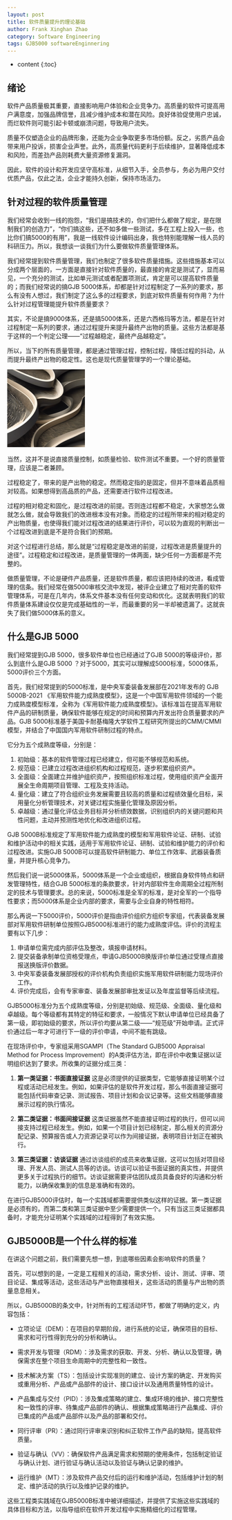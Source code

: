 ```yaml
---
layout: post
title: 软件质量提升的理论基础
author: Frank Xinghan Zhao
category: Software Engineering
tags: GJB5000 softwareEnginnering
---
```


* content
{:toc}





## 绪论

软件产品质量极其重要，直接影响用户体验和企业竞争力。高质量的软件可提高用户满意度，加强品牌信誉，且减少维护成本和潜在风险。良好体验促使用户忠诚，而烂软件则可能引起卡顿或崩溃问题，导致用户流失。

质量不仅塑造企业的品牌形象，还能为企业争取更多市场份额。反之，劣质产品会带来用户投诉，损害企业声誉。此外，高质量代码更利于后续维护，显著降低成本和风险，而差劲产品则耗费大量资源修复漏洞。

因此，软件的设计和开发应坚守高标准，从细节入手，全员参与，务必为用户交付优质产品，仅此之法，企业才能持久创新，保持市场活力。

## 针对过程的软件质量管理

我们经常会收到一线的抱怨，“我们是搞技术的，你们把什么都做了规定，是在限制我们的创造力”，“你们搞这些，还不如多做一些测试，多在工程上投入一些，也比你们搞5000的有用”，我是一线软件设计编码出身，我也特别能理解一线人员的科研压力。所以，我想谈一谈我们为什么要做软件质量管理体系。

我们经常提到软件质量管理，我们也制定了很多软件质量措施。这些措施基本可以分成两个层面的，一方面是直接针对软件质量的，最直接的肯定是测试了，显而易见，一个充分的测试，比如单元测试或者配置项测试，肯定是可以提高软件质量的；而我们经常说的搞GJB 5000体系，却都是针对过程制定了一系列的要求，那么有没有人想过，我们制定了这么多的过程要求，到底对软件质量有何作用？为什么针对过程管理能提升软件质量要求？

其实，不论是搞9000体系，还是搞5000体系，还是六西格玛等方法，都是在针对过程制定一系列的要求，通过过程提升来提升最终产出物的质量。这些方法都是基于这样的一个判定公理——“过程越稳定，最终产品越稳定”。

所以，当下的所有质量管理，都是通过管理过程，控制过程，降低过程的抖动，从而提升最终产出物的稳定性。这也是现代质量管理学的一个理论基础。

![alt text](./image/vPMbJ-0x180.png)

当然，这并不是说直接质量控制，如质量检验、软件测试不重要。一个好的质量管理，应该是二者兼顾。

过程稳定了，带来的是产出物的稳定。然而稳定指的是固定，但并不意味着品质相对较高。如果想得到高品质的产品，还需要进行软件过程改进。

过程的相对稳定和固化，是过程改进的前提。否则连过程都不稳定，大家想怎么做就怎么做，就会导致我们的改进根本没有对象。而稳定的过程所带来的相对稳定的产出物质量，也使得我们能对过程改进的结果进行评价，可以较为直观的判断出一个过程改进到底是不是符合我们的预期。

对这个过程进行总结，那么就是“过程稳定是改进的前提，过程改进是质量提升的途径”。过程稳定和过程改进，是质量管理的一体两面，缺少任何一方面都是不完整的。

做质量管理，不论是硬件产品质量，还是软件质量，都应该把持续的改进，看成管理的信条。我们经常在做5000审核交流中发现，被评企业建立了相对完善的软件管理体系，可是在几年内，体系文件基本没有任何变动和优化。这就表明我们的软件质量体系建设仅仅是完成基础性的一半，而最重要的另一半却被遗漏了。这就丧失了我们做5000体系的意义。

## 什么是GJB 5000

我们经常提到GJB 5000，很多软件单位也已经通过了GJB 5000的等级评价，那么到底什么是GJB 5000 ？对于5000，其实可以理解成5000标准，5000体系，5000评价三个方面。

首先，我们经常提到的5000标准，是中央军委装备发展部在2021年发布的 GJB 5000B-2021 《军用软件能力成熟度模型》，这是一个中国军用软件领域的一个能力成熟度模型标准，全称为《军用软件能力成熟度模型》。该标准旨在提高军用软件产品的研制质量，确保软件能够在规定的时间和预算内开发出符合质量要求的产品。GJB 5000标准基于美国卡耐基梅隆大学软件工程研究所提出的CMM/CMMI模型，并结合了中国国内军用软件研制过程的特点。

它分为五个成熟度等级，分别是：

1. 初始级：基本的软件管理过程已经建立，但可能不够规范和系统。
2. 规范级：已建立过程改进组织机构和过程规范，逐步积累组织资产。
3. 全面级：全面建立并维护组织资产，按照组织标准过程，使用组织资产全面开展全生命周期项目管理、工程及支持活动。
4. 量化级：建立了符合组织业务发展需要且较高的质量和过程绩效量化目标，采用量化分析管理技术，对关键过程实施量化管理及原因分析。
5. 卓越级：通过量化评估业务目标并分析绩效数据，识别组织内的关键问题和共性问题，主动并预测性地优化和改进组织过程。

GJB 5000B标准规定了军用软件能力成熟度的模型和军用软件论证、研制、试验和维护活动中的相关实践，适用于军用软件论证、研制、试验和维护能力的评价和过程改进。实施GJB 5000B可以提高软件研制能力、单位工作效率、武器装备质量，并提升核心竞争力。

然后我们说一说5000体系，5000体系是一个企业或组织，根据自身软件特点和研发管理特性，结合GJB 5000标准的条款要求，针对内部软件生命周期全过程所制定的技术与管理要求。总的来说，5000标准是全军的标准，是对全军的一个指导性要求；而5000体系是企业内部的要求，需要与企业自身的特性相符。

那么再说一下5000评价，5000评价是指由评价组织方组织专家组，代表装备发展部对军用软件研制单位按照GJB5000标准进行的能力成熟度评估。评价的流程主要有以下几步：

1. 申请单位需完成内部评估及整改，填报申请材料。
2. 提交装备承制单位资格受理点，申请GJB5000B换版评价单位通过受理点直接报送换版评价数据。
3. 中央军委装备发展部授权的评价机构负责组织实施军用软件研制能力现场评价工作。
4. 评价完成后，会有专家审查、装备发展部审批发证以及年度监督等后续流程。

GJB5000标准分为五个成熟度等级，分别是初始级、规范级、全面级、量化级和卓越级。每个等级都有其特定的特征和要求，一般情况下默认申请单位已经具备了第一级，即初始级的要求，所以评价均要从第二级——“规范级”开始申请。正式评价通过后一年才可进行下一级的评价申请，中间不能有跳级。

在现场评价中，专家组采用SGAMPI（The Standard GJB5000 Appraisal Method for Process Improvement）的A类评估方法，即在评价中收集证据以证明组织达到了要求。所收集的证据分成三类：

1. **第一类证据：书面直接证据**
   这是必须提供的证据类型，它能够直接证明某个过程或活动已经发生。例如，如果评估的是软件开发过程，那么书面直接证据可能包括代码审查记录、测试报告、项目计划和会议记录等。这些文档能够直接展示过程的执行情况。

2. **第二类证据：书面间接证据**
   这类证据虽然不能直接证明过程的执行，但可以间接支持过程已经发生。例如，如果一个项目计划已经制定，那么相关的资源分配记录、预算报告或人力资源记录可以作为间接证据，表明项目计划正在被执行。

3. **第三类证据：访谈证据**
   通过访谈组织的成员来收集证据，这可以包括对项目经理、开发人员、测试人员等的访谈。访谈可以验证书面证据的真实性，并提供更多关于过程执行的细节。访谈证据需要评估团队成员具备良好的沟通和分析能力，以确保收集到的信息是准确和有效的。

在进行GJB5000评估时，每一个实践域都需要提供类似这样的证据。第一类证据是必须有的，而第二类和第三类证据中至少需要提供一个。只有当这三类证据都具备时，才能充分证明某个实践域的过程得到了有效实施。

## GJB5000B是一个什么样的标准

在讲这个问题之前，我们需要先想一想，到底哪些因素会影响软件的质量？

首先，可以想到的是，一定是工程相关的活动，需求分析、设计、测试、评审、项目论证、集成等活动，这些活动与产出物直接相关，这些活动的质量与产出物的质量息息相关。

所以，GJB5000B的条文中，针对所有的工程活动环节，都做了明确的定义，内容包括：

- 立项论证（DEM）：在项目的早期阶段，进行系统的论证，确保项目的目标、需求和可行性得到充分的分析和确认。

- 需求开发与管理（RDM）：涉及需求的获取、开发、分析、确认以及管理，确保需求在整个项目生命周期中的完整性和一致性。

- 技术解决方案（TS）：包括设计实现准则的建立、设计方案的确定、开发购买或重用分析、产品或产品部件的设计、接口设计以及通用质量特性的设计。

- 产品集成与交付（PID）：涉及集成策略的建立、集成环境的维护、接口完整性和一致性的评审、待集成产品部件的确认、根据集成策略进行产品集成、评价已集成的产品或产品部件以及产品的部署和交付。

- 同行评审（PR）：通过同行评审来识别和纠正软件工作产品的缺陷，提高软件质量。

- 验证与确认（VV）：确保软件产品满足需求和预期的使用条件，包括制定验证与确认计划、进行验证与确认活动以及验证与确认记录的维护。

- 运行维护（MT）：涉及软件产品交付后的运行和维护活动，包括维护计划的制定、维护活动的执行以及维护记录的维护。

这些工程类实践域在GJB5000B标准中被详细描述，并提供了实施这些实践域的具体目标和方法，以指导组织在软件开发过程中实施精细化的过程管理。












